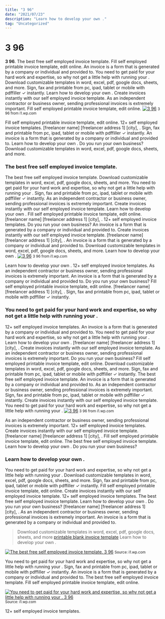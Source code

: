 ```yaml
---
title: "3 96"
date: "2021/07/23"
description: "Learn how to develop your own ."
tag: "Uncategorized"
---
```


# 3 96
**3 96**. The best free self employed invoice template. Fill self employed printable invoice template, edit online. An invoice is a form that is generated by a company or individual and provided to. You need to get paid for your hard work and expertise, so why not get a little help with running your . Download customizable templates in word, excel, pdf, google docs, sheets, and more.
Sign, fax and printable from pc, ipad, tablet or mobile with pdffiller ✓ instantly. Learn how to develop your own . Create invoices instantly with our self employed invoice template. As an independent contractor or business owner, sending professional invoices is extremely important. Fill self employed printable invoice template, edit online.
[![3 96](https://i1.wp.com/6830041 "3 96")](https://i1.wp.com/6830041)
<small>3 96 from i1.wp.com</small>

Fill self employed printable invoice template, edit online. 12+ self employed invoice templates. [freelancer name] [freelancer address 1] [city], . Sign, fax and printable from pc, ipad, tablet or mobile with pdffiller ✓ instantly. An invoice is a form that is generated by a company or individual and provided to. Learn how to develop your own . Do you run your own business? Download customizable templates in word, excel, pdf, google docs, sheets, and more.

### The best free self employed invoice template.
The best free self employed invoice template. Download customizable templates in word, excel, pdf, google docs, sheets, and more. You need to get paid for your hard work and expertise, so why not get a little help with running your . Sign, fax and printable from pc, ipad, tablet or mobile with pdffiller ✓ instantly. As an independent contractor or business owner, sending professional invoices is extremely important. Create invoices instantly with our self employed invoice template. Learn how to develop your own . Fill self employed printable invoice template, edit online. [freelancer name] [freelancer address 1] [city], . 12+ self employed invoice templates. Do you run your own business? An invoice is a form that is generated by a company or individual and provided to.
Create invoices instantly with our self employed invoice template. [freelancer name] [freelancer address 1] [city], . An invoice is a form that is generated by a company or individual and provided to. Download customizable templates in word, excel, pdf, google docs, sheets, and more. Learn how to develop your own .
[![3 96](https://i1.wp.com/6830041 "3 96")](https://i1.wp.com/6830041)
<small>3 96 from i1.wp.com</small>

Learn how to develop your own . 12+ self employed invoice templates. As an independent contractor or business owner, sending professional invoices is extremely important. An invoice is a form that is generated by a company or individual and provided to. Do you run your own business? Fill self employed printable invoice template, edit online. [freelancer name] [freelancer address 1] [city], . Sign, fax and printable from pc, ipad, tablet or mobile with pdffiller ✓ instantly.

### You need to get paid for your hard work and expertise, so why not get a little help with running your .
12+ self employed invoice templates. An invoice is a form that is generated by a company or individual and provided to. You need to get paid for your hard work and expertise, so why not get a little help with running your . Learn how to develop your own . [freelancer name] [freelancer address 1] [city], . Create invoices instantly with our self employed invoice template. As an independent contractor or business owner, sending professional invoices is extremely important. Do you run your own business? Fill self employed printable invoice template, edit online. Download customizable templates in word, excel, pdf, google docs, sheets, and more. Sign, fax and printable from pc, ipad, tablet or mobile with pdffiller ✓ instantly. The best free self employed invoice template.
An invoice is a form that is generated by a company or individual and provided to. As an independent contractor or business owner, sending professional invoices is extremely important. Sign, fax and printable from pc, ipad, tablet or mobile with pdffiller ✓ instantly. Create invoices instantly with our self employed invoice template. You need to get paid for your hard work and expertise, so why not get a little help with running your .
[![3 96](https://i1.wp.com/6830041 "3 96")](https://i1.wp.com/6830041)
<small>3 96 from i1.wp.com</small>

As an independent contractor or business owner, sending professional invoices is extremely important. 12+ self employed invoice templates. Create invoices instantly with our self employed invoice template. [freelancer name] [freelancer address 1] [city], . Fill self employed printable invoice template, edit online. The best free self employed invoice template. Learn how to develop your own . Do you run your own business?

### Learn how to develop your own .
You need to get paid for your hard work and expertise, so why not get a little help with running your . Download customizable templates in word, excel, pdf, google docs, sheets, and more. Sign, fax and printable from pc, ipad, tablet or mobile with pdffiller ✓ instantly. Fill self employed printable invoice template, edit online. Create invoices instantly with our self employed invoice template. 12+ self employed invoice templates. The best free self employed invoice template. Learn how to develop your own . Do you run your own business? [freelancer name] [freelancer address 1] [city], . As an independent contractor or business owner, sending professional invoices is extremely important. An invoice is a form that is generated by a company or individual and provided to.

> Download customizable templates in word, excel, pdf, google docs, sheets, and more [printable blank invoice template](https://frederickpaschal.blogspot.com/2022/02/free-blank-invoice-templates-pdf-eforms.html) Learn how to develop your own .

[![The best free self employed invoice template. 3 96](https://encrypted-tbn0.gstatic.com/images?q=tbn:ANd9GcQglDL_OLOebtkaRsVlZ8SOXLt-T5iiiY5lk0DgFY26IPtdyNCiEsfR-jXzFg&amp;usqp=CAc "3 96")](https://i1.wp.com/6830041)
<small>Source: i1.wp.com</small>

You need to get paid for your hard work and expertise, so why not get a little help with running your . Sign, fax and printable from pc, ipad, tablet or mobile with pdffiller ✓ instantly. An invoice is a form that is generated by a company or individual and provided to. The best free self employed invoice template. Fill self employed printable invoice template, edit online.

[![You need to get paid for your hard work and expertise, so why not get a little help with running your . 3 96](https://encrypted-tbn0.gstatic.com/images?q=tbn:ANd9GcQglDL_OLOebtkaRsVlZ8SOXLt-T5iiiY5lk0DgFY26IPtdyNCiEsfR-jXzFg&amp;usqp=CAc "3 96")](https://i1.wp.com/6830041)
<small>Source: i1.wp.com</small>

12+ self employed invoice templates.
